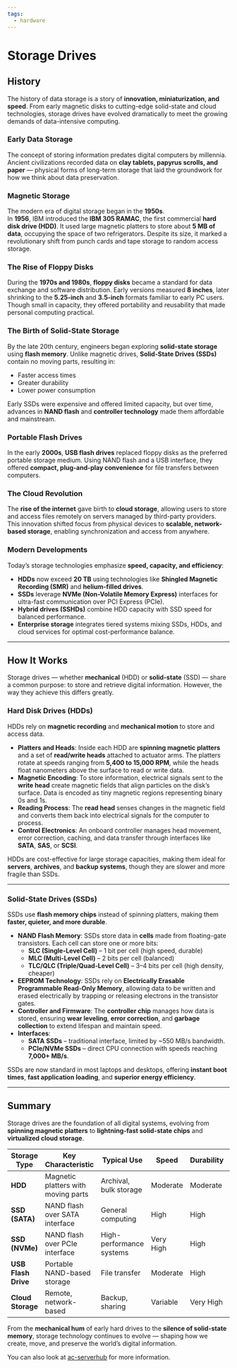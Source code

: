 ```yaml
---
tags:
  - hardware
---
```


# Storage Drives

## History

The history of data storage is a story of **innovation, miniaturization, and speed**. From early magnetic disks to cutting-edge solid-state and cloud technologies, storage drives have evolved dramatically to meet the growing demands of data-intensive computing.

### Early Data Storage

The concept of storing information predates digital computers by millennia. Ancient civilizations recorded data on **clay tablets, papyrus scrolls, and paper** — physical forms of long-term storage that laid the groundwork for how we think about data preservation.

### Magnetic Storage

The modern era of digital storage began in the **1950s**.  
In **1956**, IBM introduced the **IBM 305 RAMAC**, the first commercial **hard disk drive (HDD)**. It used large magnetic platters to store about **5 MB of data**, occupying the space of two refrigerators. Despite its size, it marked a revolutionary shift from punch cards and tape storage to random access storage.

### The Rise of Floppy Disks

During the **1970s and 1980s**, **floppy disks** became a standard for data exchange and software distribution. Early versions measured **8 inches**, later shrinking to the **5.25-inch** and **3.5-inch** formats familiar to early PC users. Though small in capacity, they offered portability and reusability that made personal computing practical.

### The Birth of Solid-State Storage

By the late 20th century, engineers began exploring **solid-state storage** using **flash memory**. Unlike magnetic drives, **Solid-State Drives (SSDs)** contain no moving parts, resulting in:
- Faster access times  
- Greater durability  
- Lower power consumption  

Early SSDs were expensive and offered limited capacity, but over time, advances in **NAND flash** and **controller technology** made them affordable and mainstream.

### Portable Flash Drives

In the early **2000s**, **USB flash drives** replaced floppy disks as the preferred portable storage medium. Using NAND flash and a USB interface, they offered **compact, plug-and-play convenience** for file transfers between computers.

### The Cloud Revolution

The **rise of the internet** gave birth to **cloud storage**, allowing users to store and access files remotely on servers managed by third-party providers. This innovation shifted focus from physical devices to **scalable, network-based storage**, enabling synchronization and access from anywhere.

### Modern Developments

Today’s storage technologies emphasize **speed, capacity, and efficiency**:
- **HDDs** now exceed **20 TB** using technologies like **Shingled Magnetic Recording (SMR)** and **helium-filled drives**.  
- **SSDs** leverage **NVMe (Non-Volatile Memory Express)** interfaces for ultra-fast communication over PCI Express (PCIe).  
- **Hybrid drives (SSHDs)** combine HDD capacity with SSD speed for balanced performance.  
- **Enterprise storage** integrates tiered systems mixing SSDs, HDDs, and cloud services for optimal cost-performance balance.

---

## How It Works

Storage drives — whether **mechanical** (HDD) or **solid-state** (SSD) — share a common purpose: to store and retrieve digital information. However, the way they achieve this differs greatly.

### Hard Disk Drives (HDDs)

HDDs rely on **magnetic recording** and **mechanical motion** to store and access data.

- **Platters and Heads**: Inside each HDD are **spinning magnetic platters** and a set of **read/write heads** attached to actuator arms. The platters rotate at speeds ranging from **5,400 to 15,000 RPM**, while the heads float nanometers above the surface to read or write data.  
- **Magnetic Encoding**: To store information, electrical signals sent to the **write head** create magnetic fields that align particles on the disk’s surface. Data is encoded as tiny magnetic regions representing binary 0s and 1s.  
- **Reading Process**: The **read head** senses changes in the magnetic field and converts them back into electrical signals for the computer to process.  
- **Control Electronics**: An onboard controller manages head movement, error correction, caching, and data transfer through interfaces like **SATA**, **SAS**, or **SCSI**.

HDDs are cost-effective for large storage capacities, making them ideal for **servers**, **archives**, and **backup systems**, though they are slower and more fragile than SSDs.

---

### Solid-State Drives (SSDs)

SSDs use **flash memory chips** instead of spinning platters, making them **faster, quieter, and more durable**.

- **NAND Flash Memory**: SSDs store data in **cells** made from floating-gate transistors. Each cell can store one or more bits:
  - **SLC (Single-Level Cell)** – 1 bit per cell (high speed, durable)
  - **MLC (Multi-Level Cell)** – 2 bits per cell (balanced)
  - **TLC/QLC (Triple/Quad-Level Cell)** – 3–4 bits per cell (high density, cheaper)
- **EEPROM Technology**: SSDs rely on **Electrically Erasable Programmable Read-Only Memory**, allowing data to be written and erased electrically by trapping or releasing electrons in the transistor gates.  
- **Controller and Firmware**: The **controller chip** manages how data is stored, ensuring **wear leveling**, **error correction**, and **garbage collection** to extend lifespan and maintain speed.  
- **Interfaces**:  
  - **SATA SSDs** – traditional interface, limited by ~550 MB/s bandwidth.  
  - **PCIe/NVMe SSDs** – direct CPU connection with speeds reaching **7,000+ MB/s**.  

SSDs are now standard in most laptops and desktops, offering **instant boot times**, **fast application loading**, and **superior energy efficiency**.

---

## Summary

Storage drives are the foundation of all digital systems, evolving from **spinning magnetic platters** to **lightning-fast solid-state chips** and **virtualized cloud storage**.  

| Storage Type | Key Characteristic | Typical Use | Speed | Durability | Cost per GB |
|---------------|-------------------|--------------|--------|-------------|--------------|
| **HDD** | Magnetic platters with moving parts | Archival, bulk storage | Moderate | Moderate | Low |
| **SSD (SATA)** | NAND flash over SATA interface | General computing | High | High | Moderate |
| **SSD (NVMe)** | NAND flash over PCIe interface | High-performance systems | Very High | High | Higher |
| **USB Flash Drive** | Portable NAND-based storage | File transfer | Moderate | High | Low |
| **Cloud Storage** | Remote, network-based | Backup, sharing | Variable | Very High | Subscription |

From the **mechanical hum** of early hard drives to the **silence of solid-state memory**, storage technology continues to evolve — shaping how we create, move, and preserve the world’s digital information.


You can also look at [ac-serverhub](https://ac-serverhub.com/Storage/Storage/) for more information.